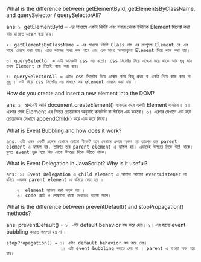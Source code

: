 What is the difference between getElementById, getElementsByClassName, and querySelector / querySelectorAll?

ans: ১।getElementById = এর মাধ্যমে একটা নির্দিষ্ট  এবং সবার থেকে ইউনিক Element সিলেক্ট করা যায় যা দ্রুত এক্সেস করা যায়।

    ২। getElementsByClassName = এর মাধ্যমে নির্দিষ্ট Class নাম এর সবগুলো Element কে এক সাথে এক্সেস করা যায়। এতে কাজের সময় কম লাগে এবং এক সাথে অনেকগুলো Element নিয়ে কাজ করা যায়।

    ৩। querySelector = এটা অনেকটা css এর মতো। css সিলেক্টর দিয়ে এক্সেস করে থাকে আর শুধু মাত্র প্রথম Element কে নিয়েই কাজ করা যায়।

    ৪। querySelectorAll = এটাও css সিলেক্টর দিয়ে এক্সেস করে কিন্তু প্রথম বা একটা নিয়ে কাজ করে না শুধু । এটা দিয়ে css সিলেক্টর এর মাধ্যমে সব element এক্সেস করা যায় ।



How do you create and insert a new element into the DOM?

ans: ১। প্রথমেই আমি document.createElement() ব্যবহার করে একটা Element বানাবো।
    ২। এরপর সেই Element এর ভিতর প্রোয়োজন অনুযাই কনটেন্ট বা স্টাইল এড করবো।
    ৩। এরপর যেখানে এড করা প্রোয়োজন সেখানে appendChild() করে এড করে দিবো। 




What is Event Bubbling and how does it work?

    ans: এটা এমন একটি প্রসেস যেখানে কোনো ইভেন্ট হলে সেখানে প্রথমে হ্যন্ডল হয় তারপর তার parent element এ হ্যান্ডল হয়, তারপর তার parent element এ হ্যান্ডল হয়। এভাবেই উপরের দিকে উঠে থাকে। মূলত event শুরু হয়ে নিচ থেকে উপরের দিকে উঠতে থাকে।



What is Event Delegation in JavaScript? Why is it useful?

    ans: ১। Event Delegation এ child element এ আলাদা আলাদা eventListener না বসিয়ে একদম parent element এ বসিয়ে দেয়া হয় ।

        ২। element হ্যান্ডল করা সহজ হয় ।
        ৩। code ছোট ও গোছানো থাকে দেখতেও ভালো লাগে।




What is the difference between preventDefault() and stopPropagation() methods?

ans: preventDefault() = ১। এটা default behavior বন্ধ করে দেয়।
                        ২। এর জন্যে event bubbling করতে সমস্যা হয় না ।


    stopPropagation() = ১। এটাও default behavior বন্ধ করে দেয়।
                        ২। এটা event bubbling করতে দেয় না । parent এ যাওয়া অফ হয়ে যায়।